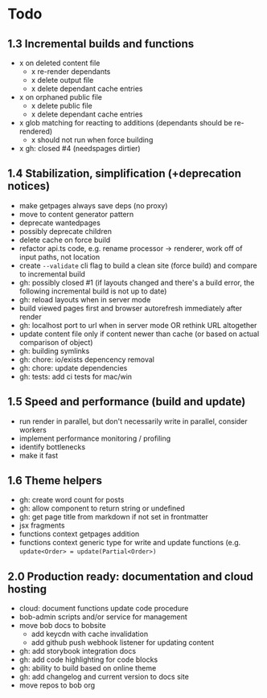 # Todo

## 1.3 Incremental builds and functions

- x on deleted content file
    - x re-render dependants
    - x delete output file
    - x delete dependant cache entries
- x on orphaned public file
    - x delete public file
    - x delete dependant cache entries
- x glob matching for reacting to additions (dependants should be re-rendered)
  - x should not run when force building
- x gh: closed #4 (needspages dirtier)

## 1.4 Stabilization, simplification (+deprecation notices)

- make getpages always save deps (no proxy)
- move to content generator pattern
- deprecate wantedpages
- possibly deprecate children
- delete cache on force build
- refactor api.ts code, e.g. rename processor -> renderer, work off of input paths, not location
- create `--validate` cli flag to build a clean site (force build) and compare to incremental build
- gh: possibly closed #1 (if layouts changed and there's a build error, the following incremental build is not up to date)
- gh: reload layouts when in server mode
- build viewed pages first and browser autorefresh immediately after render
- gh: localhost port to url when in server mode OR rethink URL altogether
- update content file only if content newer than cache (or based on actual comparison of object)
- gh: building symlinks
- gh: chore: io/exists depencency removal
- gh: chore: update dependencies
- gh: tests: add ci tests for mac/win

## 1.5 Speed and performance (build and update)

- run render in parallel, but don't necessarily write in parallel, consider workers
- implement performance monitoring / profiling
- identify bottlenecks
- make it fast

## 1.6 Theme helpers

- gh: create word count for posts
- gh: allow component to return string or undefined
- gh: get page title from markdown if not set in frontmatter
- jsx fragments
- functions context getpages addition
- functions context generic type for write and update functions (e.g. `update<Order> = update(Partial<Order>)`

## 2.0 Production ready: documentation and cloud hosting

- cloud: document functions update code procedure
- bob-admin scripts and/or service for management
- move bob docs to bobsite
  - add keycdn with cache invalidation
  - add github push webhook listener for updating content
- gh: add storybook integration docs
- gh: add code highlighting for code blocks
- gh: ability to build based on online theme
- gh: add changelog and current version to docs site
- move repos to bob org
